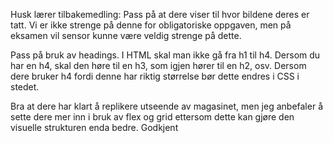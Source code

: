 Husk lærer tilbakemedling:
Pass på at dere viser til hvor bildene deres er tatt. Vi er ikke strenge på denne for obligatoriske oppgaven, men på eksamen vil sensor kunne være veldig strenge på dette. 

Pass på bruk av headings. I HTML skal man ikke gå fra h1 til h4. Dersom du har en h4, skal den høre til en h3, som igjen hører til en h2, osv. Dersom dere bruker h4 fordi denne har riktig størrelse bør dette endres i CSS i stedet. 

Bra at dere har klart å replikere utseende av magasinet, men jeg anbefaler å sette dere mer inn i bruk av flex og grid ettersom dette kan gjøre den visuelle strukturen enda bedre. Godkjent
